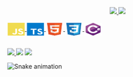 
<div align="center">
  <a href="https://github.com/YuriPurcote">
  <img height="180em" src="https://github-readme-stats.vercel.app/api?username=YuriPurcote&show_icons=true&theme=dark&include_all_commits=true&count_private=true&hide_border=true&hide_title=true"/>
  <img height="180em" src="https://github-readme-stats.vercel.app/api/top-langs/?username=YuriPurcote&layout=compact&langs_count=7&theme=dark&hide_border=true&hide_title=true"/>
</div>
<div style="display: inline_block"><br>
  <img align="center" alt="Js" height="30" width="40" src="https://raw.githubusercontent.com/devicons/devicon/master/icons/javascript/javascript-plain.svg">
  <img align="center" alt="Ts" height="30" width="40" src="https://raw.githubusercontent.com/devicons/devicon/master/icons/typescript/typescript-plain.svg">
  <img align="center" alt="HTML" height="30" width="40" src="https://raw.githubusercontent.com/devicons/devicon/master/icons/html5/html5-original.svg">
  <img align="center" alt="CSS" height="30" width="40" src="https://raw.githubusercontent.com/devicons/devicon/master/icons/css3/css3-original.svg">
  <img align="center" alt="Csharp" height="30" width="40" src="https://raw.githubusercontent.com/devicons/devicon/master/icons/csharp/csharp-original.svg">
  
</div>
  
  ##
 
<div> 
  <a href="https://wa.me/5541992651515" target="_blank"><img src="https://img.shields.io/badge/WhatsApp-25D366?style=for-the-badge&logo=whatsapp&logoColor=white">
  <a href = "mailto:holtmanpurcote@hotmail.com"><img src="https://img.shields.io/badge/Microsoft_Outlook-0078D4?style=for-the-badge&logo=microsoft-outlook&logoColor=white" target="mailto:holtmanpurcote@hotmail.com"></a>
  <a href="https://www.linkedin.com/in/yuri-holtman-purcote/" target="_blank"><img src="https://img.shields.io/badge/-LinkedIn-%230077B5?style=for-the-badge&logo=linkedin&logoColor=white"></a> 

  ![Snake animation](https://github.com/YuriPurcote/YuriPurcote/blob/output/github-contribution-grid-snake.svg)
 
</div>
